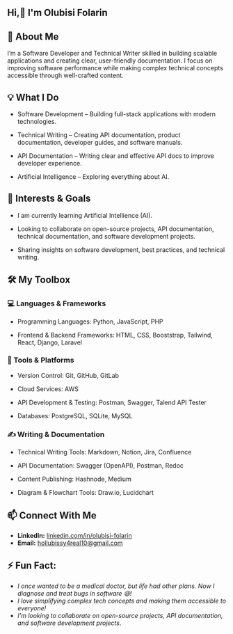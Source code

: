
## Hi,👋 I'm Olubisi Folarin  


## 🚀 About Me

I’m a Software Developer and Technical Writer skilled in building scalable applications and creating clear, user-friendly documentation. I focus on improving software performance while making complex technical concepts accessible through well-crafted content.


## 💡 What I Do

- Software Development – Building full-stack applications with modern technologies.

-  Technical Writing – Creating API documentation, product documentation, developer guides, and software manuals.

-  API Documentation – Writing clear and effective API docs to improve developer experience.

-  Artificial Intelligence – Exploring everything about AI.

## 🎯 Interests & Goals

-  I am currently learning Artificial Intellience (AI).

-  Looking to collaborate on open-source projects, API documentation, technical documentation, and software development projects.

-  Sharing insights on software development, best practices, and technical writing.


## 🛠 My Toolbox

### 💻 Languages & Frameworks
- Programming Languages: Python, JavaScript, PHP

- Frontend & Backend Frameworks: HTML, CSS, Booststrap, Tailwind, React, Django, Laravel

### 🚀 Tools & Platforms
- Version Control: Git, GitHub, GitLab

- Cloud Services: AWS

- API Development & Testing: Postman, Swagger, Talend API Tester

- Databases: PostgreSQL, SQLite, MySQL

### ✍️ Writing & Documentation
- Technical Writing Tools: Markdown, Notion, Jira, Confluence

- API Documentation: Swagger (OpenAPI), Postman, Redoc

- Content Publishing: Hashnode, Medium

- Diagram & Flowchart Tools: Draw.io, Lucidchart

## 📫 Connect With Me

- **LinkedIn:** [linkedin.com/in/olubisi-folarin](https://www.linkedin.com/in/olubisi-folarin)
- **Email:** [hollubissy4real10@gmail.com](mailto:hollubissy4real10@gmail.com)


## ⚡ Fun Fact: 
- *I once wanted to be a medical doctor, but life had other plans. Now I diagnose and treat bugs in software 😆!*
- *I love simplifying complex tech concepts and making them accessible to everyone!*
- *I’m looking to collaborate on open-source projects, API documentation, and software development projects*.  



